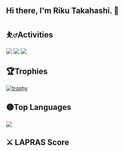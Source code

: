 
## Hi there, I'm Riku Takahashi. 👋

## ⛹️‍♂️Activities

![](http://github-profile-summary-cards.vercel.app/api/cards/profile-details?username=riku1027&theme=github)
![](http://github-profile-summary-cards.vercel.app/api/cards/repos-per-language?username=riku1027&theme=github)
![](http://github-profile-summary-cards.vercel.app/api/cards/productive-time?username=riku1027&theme=github&utcOffset=8)
<!-- ![](http://github-profile-summary-cards.vercel.app/api/cards/most-commit-language?username=riku1027&theme=github) -->


## 🏆Trophies
[![trophy](https://github-profile-trophy.vercel.app/?username=riku1027&row=2&column=4)](https://github.com/ryo-ma/github-profile-trophy)<br>

## 🟡Top Languages
![](https://github-readme-stats.vercel.app/api/top-langs/?username=riku1027)


## ⚔️ LAPRAS Score
<!--START_SECTION:lapras-card-->
<!--END_SECTION:lapras-card-->
